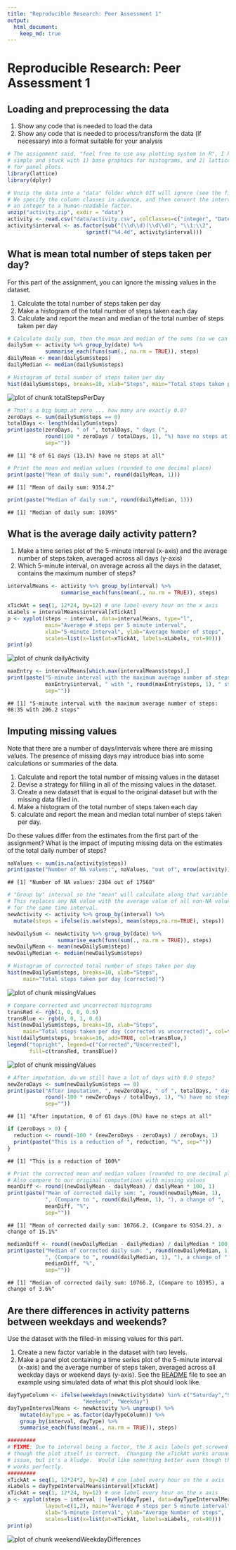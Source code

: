 ```yaml
---
title: "Reproducible Research: Peer Assessment 1"
output: 
  html_document:
    keep_md: true
---
```


# Reproducible Research: Peer Assessment 1

<!-- 
  Note:  For consistency, don't use RStudio "Knit HTML".  Instead, in the R
  Console, run the command:  knit2html("PA1_template.Rmd")
  -->

## Loading and preprocessing the data

1. Show any code that is needed to load the data
2. Show any code that is needed to process/transform the data (if necessary)
   into a format suitable for your analysis


```r
# The assignment said, "feel free to use any plotting system in R", I kept it
# simple and stuck with 1) base graphics for histograms, and 2) lattice graphics
# for panel plots.
library(lattice)
library(dplyr)
```

```r
# Unzip the data into a "data" folder which GIT will ignore (see the file .gitignore)
# We specify the column classes in advance, and then convert the interval from
# an integer to a human-readable factor.
unzip("activity.zip", exdir = "data")
activity <- read.csv("data/activity.csv", colClasses=c("integer", "Date", "integer"))
activity$interval <- as.factor(sub("(\\d\\d)(\\d\\d)", "\\1:\\2", 
                         sprintf("%4.4d", activity$interval)))
```

## What is mean total number of steps taken per day?

For this part of the assignment, you can ignore the missing values in the dataset.

1. Calculate the total number of steps taken per day
2. Make a histogram of the total number of steps taken each day
3. Calculate and report the mean and median of the total number of steps taken per day


```r
# Calculate daily sum, then the mean and median of the sums (so we can compare, later)
dailySum <- activity %>% group_by(date) %>%
            summarise_each(funs(sum(., na.rm = TRUE)), steps)
dailyMean <- mean(dailySum$steps)
dailyMedian <- median(dailySum$steps)

# Histogram of total number of steps taken per day
hist(dailySum$steps, breaks=10, xlab="Steps", main="Total steps taken per day")
```

![plot of chunk totalStepsPerDay](figure/totalStepsPerDay-1.png) 

```r
# That's a big bump at zero ... how many are exactly 0.0?
zeroDays <- sum(dailySum$steps == 0)
totalDays <- length(dailySum$steps)
print(paste(zeroDays, " of ", totalDays, " days (", 
            round(100 * zeroDays / totalDays, 1), "%) have no steps at all",
            sep=""))
```

```
## [1] "8 of 61 days (13.1%) have no steps at all"
```

```r
# Print the mean and median values (rounded to one decimal place)
print(paste("Mean of daily sum:", round(dailyMean, 1)))
```

```
## [1] "Mean of daily sum: 9354.2"
```

```r
print(paste("Median of daily sum:", round(dailyMedian, 1)))
```

```
## [1] "Median of daily sum: 10395"
```

## What is the average daily activity pattern?

1. Make a time series plot of the 5-minute interval (x-axis) and the average
   number of steps taken, averaged across all days (y-axis)
2. Which 5-minute interval, on average across all the days in the dataset,
   contains the maximum number of steps?


```r
intervalMeans <- activity %>% group_by(interval) %>%
                 summarise_each(funs(mean(., na.rm = TRUE)), steps)

xTickAt = seq(1, 12*24, by=12) # one label every hour on the x axis
xLabels = intervalMeans$interval[xTickAt]
p <- xyplot(steps ~ interval, data=intervalMeans, type="l",
            main="Average # steps per 5 minute interval",
            xlab="5-minute Interval", ylab="Average Number of steps",
            scales=list(x=list(at=xTickAt, labels=xLabels, rot=90)))
print(p)
```

![plot of chunk dailyActivity](figure/dailyActivity-1.png) 

```r
maxEntry <- intervalMeans[which.max(intervalMeans$steps),]
print(paste("5-minute interval with the maximum average number of steps: ", 
            maxEntry$interval, " with ", round(maxEntry$steps, 1), " steps",
            sep=""))
```

```
## [1] "5-minute interval with the maximum average number of steps: 08:35 with 206.2 steps"
```

## Imputing missing values

Note that there are a number of days/intervals where there are missing values. The presence of missing days may introduce bias into some calculations or summaries of the data.

1. Calculate and report the total number of missing values in the dataset
2. Devise a strategy for filling in all of the missing values in the dataset.
3. Create a new dataset that is equal to the original dataset but with the
   missing data filled in.
4. Make a histogram of the total number of steps taken each day
5. calculate and report the mean and median total number of steps taken per day.

Do these values differ from the estimates from the first part of the assignment? What is the impact of imputing missing data on the estimates of the total daily number of steps?


```r
naValues <- sum(is.na(activity$steps))
print(paste("Number of NA values:", naValues, "out of", nrow(activity)))
```

```
## [1] "Number of NA values: 2304 out of 17568"
```

```r
# "Group by" interval so the "mean" will calculate along that variable
# This replaces any NA value with the average value of all non-NA values
# for the same time interval.
newActivity <- activity %>% group_by(interval) %>%
  mutate(steps = ifelse(is.na(steps), mean(steps,na.rm=TRUE), steps))

newDailySum <- newActivity %>% group_by(date) %>%
                summarise_each(funs(sum(., na.rm = TRUE)), steps)
newDailyMean <- mean(newDailySum$steps)
newDailyMedian <- median(newDailySum$steps)

# Histogram of corrected total number of steps taken per day
hist(newDailySum$steps, breaks=10, xlab="Steps", 
     main="Total steps taken per day (corrected)")
```

![plot of chunk missingValues](figure/missingValues-1.png) 

```r
# Compare corrected and uncorrected histograms
transRed <- rgb(1, 0, 0, 0.6)
transBlue <- rgb(0, 0, 1, 0.6)
hist(newDailySum$steps, breaks=10, xlab="Steps", 
     main="Total steps taken per day (corrected vs uncorrected)", col=transRed)
hist(dailySum$steps, breaks=10, add=TRUE, col=transBlue,)
legend("topright", legend=c("Corrected","Uncorrected"), 
       fill=c(transRed, transBlue))
```

![plot of chunk missingValues](figure/missingValues-2.png) 

```r
# After imputation, do we still have a lot of days with 0.0 steps?
newZeroDays <- sum(newDailySum$steps == 0)
print(paste("After imputation, ", newZeroDays, " of ", totalDays, " days (", 
            round(-100 * newZeroDays / totalDays, 1), "%) have no steps at all",
            sep=""))
```

```
## [1] "After imputation, 0 of 61 days (0%) have no steps at all"
```

```r
if (zeroDays > 0) {
  reduction <- round(-100 * (newZeroDays - zeroDays) / zeroDays, 1)
  print(paste("This is a reduction of ", reduction, "%", sep=""))
}
```

```
## [1] "This is a reduction of 100%"
```

```r
# Print the corrected mean and median values (rounded to one decimal place)
# Also compare to our original computations with missing values
meanDiff <- round((newDailyMean - dailyMean) / dailyMean * 100, 1)
print(paste("Mean of corrected daily sum: ", round(newDailyMean, 1),
            ", (Compare to ", round(dailyMean, 1), "), a change of ",
            meanDiff, "%",
            sep=""))
```

```
## [1] "Mean of corrected daily sum: 10766.2, (Compare to 9354.2), a change of 15.1%"
```

```r
medianDiff <- round((newDailyMedian - dailyMedian) / dailyMedian * 100, 1)
print(paste("Median of corrected daily sum: ", round(newDailyMedian, 1),
            ", (Compare to ", round(dailyMedian, 1), "), a change of ",
            medianDiff, "%",
            sep=""))
```

```
## [1] "Median of corrected daily sum: 10766.2, (Compare to 10395), a change of 3.6%"
```

## Are there differences in activity patterns between weekdays and weekends?

Use the dataset with the filled-in missing values for this part.

1. Create a new factor variable in the dataset with two levels.
2. Make a panel plot containing a time series plot of the 5-minute interval
   (x-axis) and the average number of steps taken, averaged across all weekday
   days or weekend days (y-axis). See the
   [README](./instructions_fig/sample_panelplot.png) file to see an example 
   using simulated data of what this plot should look like.


```r
dayTypeColumn <- ifelse(weekdays(newActivity$date) %in% c("Saturday","Sunday"),
                        "Weekend", "Weekday")
dayTypeIntervalMeans <- newActivity %>% ungroup() %>%
    mutate(dayType = as.factor(dayTypeColumn)) %>%
    group_by(interval, dayType) %>%
    summarise_each(funs(mean(., na.rm = TRUE)), steps)

#########
# FIXME: Due to interval being a factor, the X axis labels get screwed up, even
# though the plot itself is correct.  Changing the xTickAt works around the
# issue, but it's a kludge.  Would like something better even though that kludge
# works perfectly.
#########
xTickAt = seq(1, 12*24*2, by=24) # one label every hour on the x axis
xLabels = dayTypeIntervalMeans$interval[xTickAt]
xTickAt = seq(1, 12*24, by=12) # one label every hour on the x axis
p <- xyplot(steps ~ interval | levels(dayType), data=dayTypeIntervalMeans, type="l",
            layout=c(1,2), main="Average # steps per 5 minute interval",
            xlab="5-minute Interval", ylab="Average Number of steps",
            scales=list(x=list(at=xTickAt, labels=xLabels, rot=90)))
print(p)
```

![plot of chunk weekendWeekdayDifferences](figure/weekendWeekdayDifferences-1.png) 

<!-- Clean temporary variables from the environment -->


